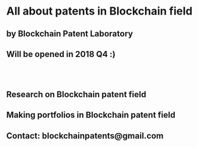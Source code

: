 <!DOCTYPE html>
<html>
<head>
  <title> Blockchain-patent</title>
  <h1>All about patents in Blockchain field </h1>
  <h2>by Blockchain Patent Laboratory </h2>
  
</head>

<Body>
  <h2>Will be opened in 2018 Q4 :) </h2>
  <br><br>
  <h2>Research on Blockchain patent field </h2>
  <h2>Making portfolios in Blockchain patent field</h2>
  <h2>Contact: blockchainpatents@gmail.com </h2>
</Body>
